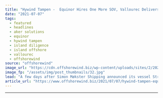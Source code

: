 ```yaml
---
title: "Hywind Tampen -  Equinor Hires One More SOV, Vallourec Delivers Parts to Aker"
date: "2021-07-07"
tags: 
  - featured
  - headlines
  - aker solutions
  - equinor
  - hywind tampen
  - island diligence
  - island offshore
  - vallourec
  - offshorewind
source: "offshorewind"
image_url: "https://cdn.offshorewind.biz/wp-content/uploads/sites/2/2020/04/07120906/Hywind-Tampen.jpg"
image_fp: "/assets/img/post_thumbnails/32.jpg"
lead: "A few days after Simon Møkster Shipping announced its vessel Stril Server was chartered for the"
article_url: "https://www.offshorewind.biz/2021/07/07/hywind-tampen-equinor-hires-one-more-sov-vallourec-delivers-parts-to-aker/"
---
```


---
